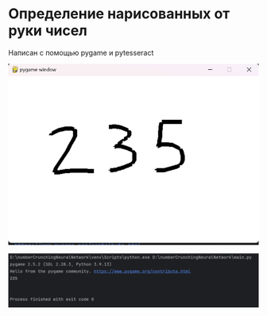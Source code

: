 # Определение нарисованных от руки чисел
Написан с помощью pygame и pytesseract

![1](https://github.com/garoriz/Number-crunching-neural-network/blob/master/screens/img.png)

![2](https://github.com/garoriz/Number-crunching-neural-network/blob/master/screens/img_1.png)
